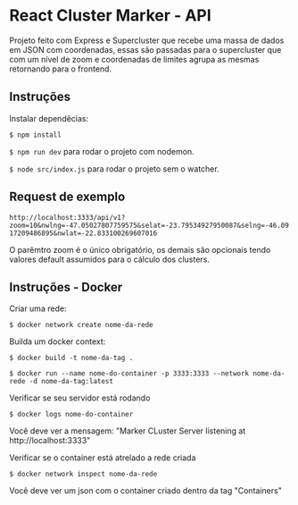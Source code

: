 # React Cluster Marker - API

Projeto feito com Express e Supercluster que recebe uma massa de dados em JSON com coordenadas, essas são passadas para o supercluster que com um nível de zoom e coordenadas de limites agrupa as mesmas retornando para o frontend.

## Instruções

Instalar dependêcias:

`$ npm install`

`$ npm run dev` para rodar o projeto com nodemon.

`$ node src/index.js` para rodar o projeto sem o watcher.

## Request de exemplo

`http://localhost:3333/api/v1?zoom=10&nwlng=-47.05027807759575&selat=-23.79534927950087&selng=-46.0917209486895&nwlat=-22.833100269607016`

O parêmtro zoom é o único obrigatório, os demais são opcionais tendo valores default assumidos para o cálculo dos clusters.

## Instruções - Docker

Criar uma rede:

`$ docker network create nome-da-rede`

Builda um docker context:

`$ docker build -t nome-da-tag .`

`$ docker run --name nome-do-container -p 3333:3333 --network nome-da-rede -d nome-da-tag:latest`

Verificar se seu servidor está rodando

`$ docker logs nome-do-container`

Você deve ver a mensagem: "Marker CLuster Server listening at http://localhost:3333"

Verificar se o container está atrelado a rede criada

`$ docker network inspect nome-da-rede`

Você deve ver um json com o container criado dentro da tag "Containers"